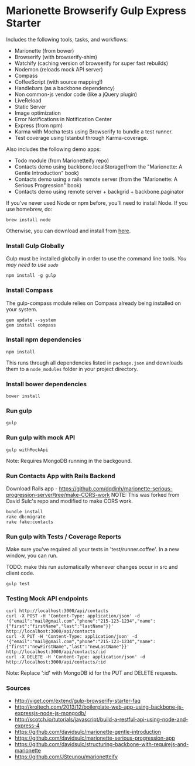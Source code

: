 Marionette Browserify Gulp Express Starter
============

Includes the following tools, tasks, and workflows:

- Marionette (from bower)
- Browserify (with browserify-shim)
- Watchify (caching version of browserify for super fast rebuilds)
- Nodemon (reloads mock API server)
- Compass
- CoffeeScript (with source mapping!)
- Handlebars (as a backbone dependency)
- Non common-js vendor code (like a jQuery plugin)
- LiveReload
- Static Server
- Image optimization
- Error Notifications in Notification Center
- Express (from npm)
- Karma with Mocha tests using Browserify to bundle a test runner.
- Test coverage using Istanbul through Karma-coverage.

Also includes the following demo apps:

- Todo module (from Marionetteify repo)
- Contacts demo using backbone.localStorage(from the "Marionette: A Gentle Introduction" book)
- Contacts demo using a rails remote server (from the "Marionette: A Serious Progression" book)
- Contacts demo using remote server + backgrid + backbone.paginator

If you've never used Node or npm before, you'll need to install Node.
If you use homebrew, do:
```
brew install node
```

Otherwise, you can download and install from [here](http://nodejs.org/download/).

### Install Gulp Globally
Gulp must be installed globally in order to use the command line tools. *You may need to use `sudo`*
```
npm install -g gulp
```

### Install Compass
The gulp-compass module relies on Compass already being installed on your system.
```
gem update --system
gem install compass
```
### Install npm dependencies
```
npm install
```
This runs through all dependencies listed in `package.json` and downloads them
to a `node_modules` folder in your project directory.

### Install bower dependencies
```
bower install
```

### Run gulp
```
gulp
```

### Run gulp with mock API
```
gulp withMockApi
```
Note: Requires MongoDB running in the backgound.

### Run Contacts App with Rails Backend
Download Rails app - https://github.com/dqdinh/marionette-serious-progression-server/tree/make-CORS-work
NOTE: This was forked from David Sulc's repo and modified to make CORS work.
```
bundle install
rake db:migrate
rake fake:contacts
```

### Run gulp with Tests / Coverage Reports
Make sure you've required all your tests in 'test/runner.coffee'.
In a new window, you can run.

TODO: make this run automatically whenever changes occur in src and client
code.

```
gulp test
```

### Testing Mock API endpoints
```
curl http://localhost:3000/api/contacts
curl -X POST -H 'Content-Type: application/json' -d '{"email":"mail@gmail.com","phone":"215-123-1234","name":{"first":"firstName","last":"lastName"}}' http://localhost:3000/api/contacts
curl -X PUT -H 'Content-Type: application/json' -d '{"email":"mail@gmail.com","phone":"215-123-1234","name":{"first":"newFirstName","last":"newLastName"}}' http://localhost:3000/api/contacts/:id
curl -X DELETE -H 'Content-Type: application/json' -d http://localhost:3000/api/contacts/:id
```
Note: Replace ':id' with MongoDB id for the PUT and DELETE requests.

### Sources
- http://viget.com/extend/gulp-browserify-starter-faq
- http://kroltech.com/2013/12/boilerplate-web-app-using-backbone-js-expressjs-node-js-mongodb/
- http://scotch.io/tutorials/javascript/build-a-restful-api-using-node-and-express-4
- https://github.com/davidsulc/marionette-gentle-introduction
- https://github.com/davidsulc/marionette-serious-progression-app
- https://github.com/davidsulc/structuring-backbone-with-requirejs-and-marionette
- https://github.com/JSteunou/marionetteify
